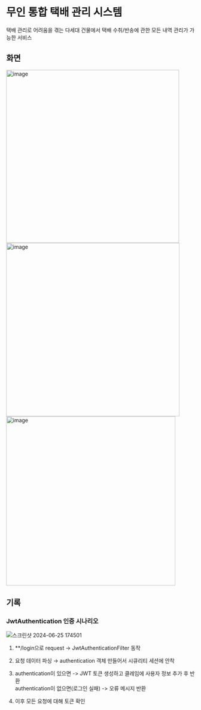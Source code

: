 # 무인 통합 택배 관리 시스템
택배 관리로 어려움을 겪는 다세대 건물에서 택배 수취/반송에 관한 모든 내역 관리가 가능한 서비스
## 화면
<img width="462" alt="image" src="https://github.com/yaewon0411/capstone1_muin/assets/44336444/74fd98f3-4ca0-4825-a3f5-7837fbacf6ef">
<img width="463" alt="image" src="https://github.com/yaewon0411/capstone1_muin/assets/44336444/e2f5dd5d-f074-4038-9f6b-87cad9c965f0">
<img width="452" alt="image" src="https://github.com/yaewon0411/capstone1_muin/assets/44336444/27dc9237-fac3-468f-aa67-bfaa45b2607f">

## 기록
### JwtAuthentication 인증 시나리오
![스크린샷 2024-06-25 174501](https://github.com/yaewon0411/capstone1_muin/assets/44336444/aaab48d5-f966-43a6-8ed3-97fffeaf4c1a)

1. **/login으로 request -> JwtAuthenticationFilter 동작 <br>
2. 요청 데이터 파싱 → authentication 객체 만들어서 시큐리티 세션에 안착<br>
3. authentication이 있으면 -> JWT 토큰 생성하고 클레임에 사용자 정보 추가 후 반환<br>
   authentication이 없으면(로그인 실패) -> 오류 메시지 반환 <br>

4. 이후 모든 요청에 대해 토큰 확인<br>

